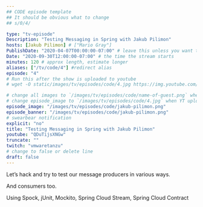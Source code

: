 ```yaml
---
## CODE episode template
## It should be obvious what to change
## s/0/4/

type: "tv-episode"
Description: "Testing Messaging in Spring with Jakub Pilimon"
hosts: [Jakub Pilimon] # ["Mario Gray"]
PublishDate: "2020-04-07T00:00:00-07:00" # leave this unless you want to schedule far ahead
Date: "2020-09-30T12:00:00-07:00" # the time the stream starts
minutes: 120 # approx length, estimate longer
aliases: ["/tv/code/4"] #redirect alias
episode: "4"
# Run this after the show is uploaded to youtube
# wget -O static/images/tv/episodes/code/4.jpg https://img.youtube.com/vi/QDuTijsXNGw/mqdefault.jpg

# change all images to `/images/tv/episodes/code/name-of-guest.png` when created.
# change episode_image to `/images/tv/episodes/code/4.jpg` when YT uploaded.
episode_image: "/images/tv/episodes/code/jakub-pilimon.png"
episode_banner: "/images/tv/episodes/code/jakub-pilimon.png"
# swearbear notification
explicit: "no"
title: "Testing Messaging in Spring with Jakub Pilimon"
youtube: "QDuTijsXNGw"
truncate: ""
twitch: "vmwaretanzu"
# change to false or delete line
draft: false
---
```


Let’s hack and try to test our message producers in various ways.

And consumers too.

Using Spock, jUnit, Mockito, Spring Cloud Stream, Spring Cloud Contract
